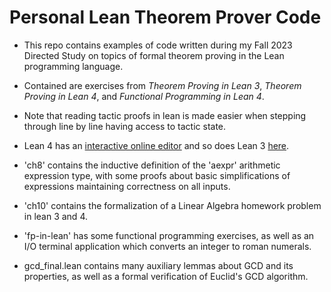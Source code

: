 # Personal Lean Theorem Prover Code

- This repo contains examples of code written during my Fall 2023 Directed Study on topics of formal theorem proving in the Lean programming language.
- Contained are exercises from *Theorem Proving in Lean 3*, *Theorem Proving in Lean 4*, and *Functional Programming in Lean 4*.
- Note that reading tactic proofs in lean is made easier when stepping through line by line having access to tactic state.
- Lean 4 has an [interactive online editor](https://lean.math.hhu.de/) and so does Lean 3 [here](https://leanprover-community.github.io/lean-web-editor/).

- 'ch8' contains the inductive definition of the 'aexpr' arithmetic expression type, with some proofs about basic simplifications of expressions maintaining correctness on all inputs.

- 'ch10' contains the formalization of a Linear Algebra homework problem in lean 3 and 4. 

- 'fp-in-lean' has some functional programming exercises, as well as an I/O terminal application which converts an integer to roman numerals.

- gcd_final.lean contains many auxiliary lemmas about GCD and its properties, as well as a formal verification of Euclid's GCD algorithm.
